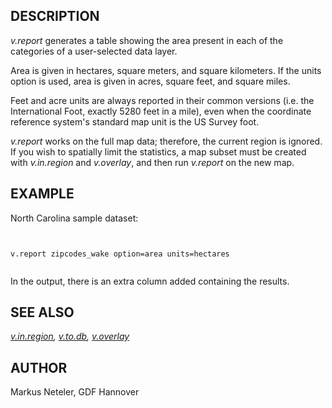 
## DESCRIPTION

*v.report* generates a table showing the area present in
each of the categories of a user-selected data layer.

Area is given in hectares, square meters, and square kilometers.
If the units option is used, area is given in acres, square feet,
and square miles.

Feet and acre units are always reported in their common versions
(i.e. the International Foot, exactly 5280 feet in a mile), even
when the coordinate reference system's standard map unit is the US Survey foot.

*v.report* works on the full map data; therefore, the current
region is ignored. If you wish to spatially limit the statistics,
a map subset must be created with *v.in.region* and
*v.overlay*, and then run *v.report* on the new map.

## EXAMPLE

North Carolina sample dataset:

```


v.report zipcodes_wake option=area units=hectares


```

In the output, there is an extra column added containing the results.

## SEE ALSO

*[v.in.region](v.in.region.html),
[v.to.db](v.to.db.html),
[v.overlay](v.overlay.html)*

## AUTHOR

Markus Neteler, GDF Hannover
